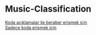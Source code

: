 # Music-Classification

[Koda açıklamalar ile beraber erişmek için](MusicGenreClassification.ipynb)
<br>
[Sadece koda erişmek için](wholeCode.py)
